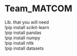 # Team_MATCOM

Lib. that you will need <br>
!pip install scikit-learn <br>
!pip install pandas <br>
!pip install numpy <br>
!pip install nltk <br>
!pip install datasets <br>
